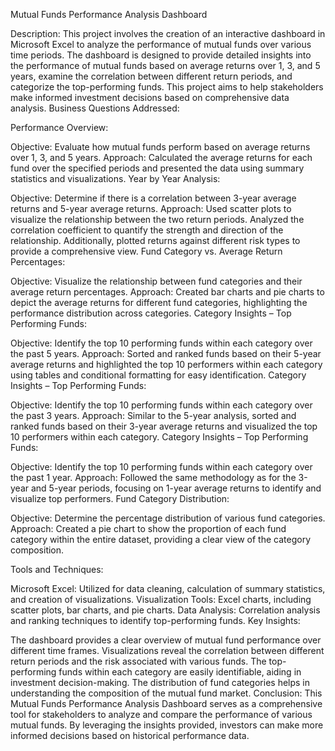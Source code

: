 Mutual Funds Performance Analysis Dashboard

Description:
This project involves the creation of an interactive dashboard in Microsoft Excel to analyze the performance of mutual funds over various time periods. The dashboard is designed to provide detailed insights into the performance of mutual funds based on average returns over 1, 3, and 5 years, examine the correlation between different return periods, and categorize the top-performing funds. This project aims to help stakeholders make informed investment decisions based on comprehensive data analysis.
Business Questions Addressed:

Performance Overview:

Objective: Evaluate how mutual funds perform based on average returns over 1, 3, and 5 years.
Approach: Calculated the average returns for each fund over the specified periods and presented the data using summary statistics and visualizations.
Year by Year Analysis:

Objective: Determine if there is a correlation between 3-year average returns and 5-year average returns.
Approach: Used scatter plots to visualize the relationship between the two return periods. Analyzed the correlation coefficient to quantify the strength and direction of the relationship. Additionally, plotted returns against different risk types to provide a comprehensive view.
Fund Category vs. Average Return Percentages:

Objective: Visualize the relationship between fund categories and their average return percentages.
Approach: Created bar charts and pie charts to depict the average returns for different fund categories, highlighting the performance distribution across categories.
Category Insights – Top Performing Funds:

Objective: Identify the top 10 performing funds within each category over the past 5 years.
Approach: Sorted and ranked funds based on their 5-year average returns and highlighted the top 10 performers within each category using tables and conditional formatting for easy identification.
Category Insights – Top Performing Funds:

Objective: Identify the top 10 performing funds within each category over the past 3 years.
Approach: Similar to the 5-year analysis, sorted and ranked funds based on their 3-year average returns and visualized the top 10 performers within each category.
Category Insights – Top Performing Funds:

Objective: Identify the top 10 performing funds within each category over the past 1 year.
Approach: Followed the same methodology as for the 3-year and 5-year periods, focusing on 1-year average returns to identify and visualize top performers.
Fund Category Distribution:

Objective: Determine the percentage distribution of various fund categories.
Approach: Created a pie chart to show the proportion of each fund category within the entire dataset, providing a clear view of the category composition.

Tools and Techniques:

Microsoft Excel: Utilized for data cleaning, calculation of summary statistics, and creation of visualizations.
Visualization Tools: Excel charts, including scatter plots, bar charts, and pie charts.
Data Analysis: Correlation analysis and ranking techniques to identify top-performing funds.
Key Insights:

The dashboard provides a clear overview of mutual fund performance over different time frames.
Visualizations reveal the correlation between different return periods and the risk associated with various funds.
The top-performing funds within each category are easily identifiable, aiding in investment decision-making.
The distribution of fund categories helps in understanding the composition of the mutual fund market.
Conclusion:
This Mutual Funds Performance Analysis Dashboard serves as a comprehensive tool for stakeholders to analyze and compare the performance of various mutual funds. By leveraging the insights provided, investors can make more informed decisions based on historical performance data.
